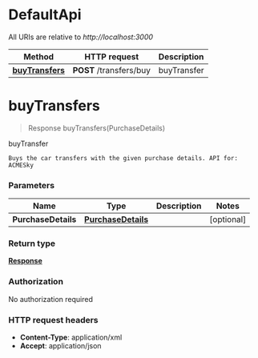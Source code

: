# DefaultApi

All URIs are relative to *http://localhost:3000*

Method | HTTP request | Description
------------- | ------------- | -------------
[**buyTransfers**](DefaultApi.md#buyTransfers) | **POST** /transfers/buy | buyTransfer


<a name="buyTransfers"></a>
# **buyTransfers**
> Response buyTransfers(PurchaseDetails)

buyTransfer

    Buys the car transfers with the given purchase details. API for: ACMESky

### Parameters

Name | Type | Description  | Notes
------------- | ------------- | ------------- | -------------
 **PurchaseDetails** | [**PurchaseDetails**](../Models/PurchaseDetails.md)|  | [optional]

### Return type

[**Response**](../Models/Response.md)

### Authorization

No authorization required

### HTTP request headers

- **Content-Type**: application/xml
- **Accept**: application/json

